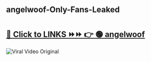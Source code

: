 
 ## angelwoof-Only-Fans-Leaked

# <h2><a href="https://clipsfans.com/angelwoof&ref=git">🔗 Click to LINKS ⏩⏩ 👉 🟢 angelwoof </a></h2>

<a href="https://clipsfans.com/angelwoof&ref=git" rel="nofollow" data-target="animated-image.originalLink"><img src="https://i.ibb.co.com/xMMVF88/686577567.gif" alt="Viral Video Original" style="max-width: 100%; display: inline-block;" data-target="animated-image.originalImage"></a>
